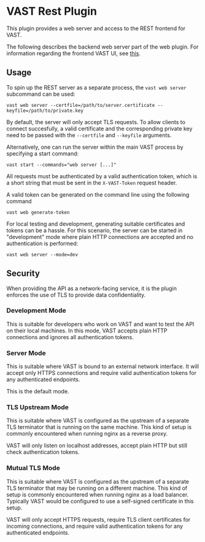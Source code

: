 # VAST Rest Plugin

This plugin provides a web server and access to the REST frontend for VAST.

The following describes the backend web server part of the web plugin.
For information regarding the frontend VAST UI, see [this](./ui/README.md).

## Usage

To spin up the REST server as a separate process, the `vast web server`
subcommand can be used:

    vast web server --certfile=/path/to/server.certificate --keyfile=/path/to/private.key

By default, the server will only accept TLS requests. To allow clients to
connect succesfully, a valid certificate and the corresponding private key
need to be passed with the `--certfile` and `--keyfile` arguments.

Alternatively, one can run the server within the main VAST process by
specifying a start command:

    vast start --commands="web server [...]"

All requests must be authenticated by a valid authentication token,
which is a short string that must be sent in the `X-VAST-Token` request
header.

A valid token can be generated on the command line using the following command

    vast web generate-token

For local testing and development, generating suitable certificates and tokens
can be a hassle. For this scenario, the server can be started in "development"
mode where plain HTTP connections are accepted and no authentication is performed:

    vast web server --mode=dev

## Security

When providing the API as a network-facing service, it is the plugin enforces the
use of TLS to provide data confidentiality.

### Development Mode

This is suitable for developers who work on VAST and want to test the
API on their local machines. In this mode, VAST accepts plain HTTP connections
and ignores all authentication tokens.

### Server Mode

This is suitable where VAST is bound to an external network interface.
It will accept only HTTPS connections and require valid authentication
tokens for any authenticated endpoints.

This is the default mode.

### TLS Upstream Mode

This is suitable where VAST is configured as the upstream of a separate
TLS terminator that is running on the same machine. This kind of setup
is commonly encountered when running nginx as a reverse proxy.

VAST will only listen on localhost addresses, accept plain HTTP but still
check authentication tokens.

### Mutual TLS Mode

This is suitable where VAST is configured as the upstream of a separate
TLS terminator that may be running on a different machine. This kind of
setup is commonly encountered when running nginx as a load balancer.
Typically VAST would be configured to use a self-signed certificate
in this setup.

VAST will only accept HTTPS requests, require TLS client certificates for
incoming connections, and require valid authentication tokens for any
authenticated endpoints.
